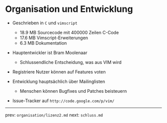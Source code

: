 
# Organisation und Entwicklung

* Geschrieben in `C` und `vimscript`
    - 18.9 MB Sourcecode mit 400000 Zeilen C-Code
    - 17.6 MB Vimscript-Erweiterungen
    -  6.3 MB Dokumentation



* Hauptentwickler ist Bram Moolenaar
    - Schlussendliche Entscheidung, was aus VIM wird

* Registriere Nutzer können auf Features voten
* Entwicklung hauptsächlich über Mailinglisten
    - Menschen können Bugfixes und Patches beisteuern
* Issue-Tracker auf `http://code.google.com/p/vim/`






-----
prev: `organisation/lizenz2.md`
next: `schluss.md`
